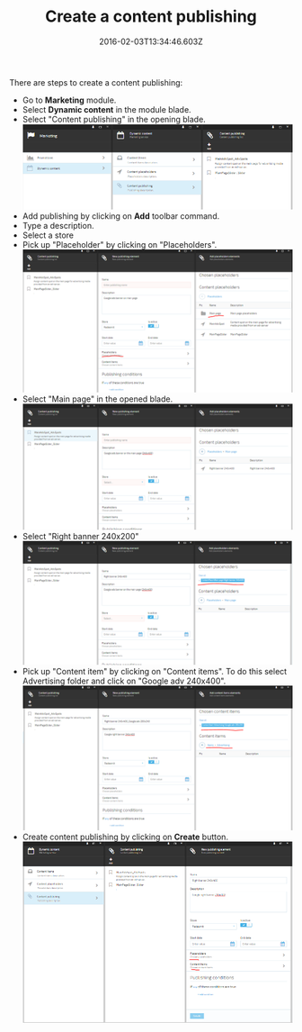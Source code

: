 ﻿---
title: Create a content publishing
description: The article about creatint an advertising spot content publishing
layout: docs
date: 2016-02-03T13:34:46.603Z
priority: 3
---
There are steps to create a content publishing:

* Go to **Marketing** module.
* Select **Dynamic content** in the module blade.
* Select "Content publishing" in the opening blade.
![](../../../assets/images/docs/image2016-2-3_15-7-24.png)
* Add publishing by clicking on **Add** toolbar command.
* Type a description.
* Select a store
* Pick up "Placeholder" by clicking on "Placeholders".
![](../../../assets/images/docs/image2016-2-3_15-16-51.png)
* Select "Main page" in the opened blade.
![](../../../assets/images/docs/image2016-2-3_15-21-0.png)
* Select "Right banner 240x200"
![](../../../assets/images/docs/image2016-2-3_15-22-36.png)
* Pick up "Content item" by clicking on "Content items". To do this select Advertising folder and click on "Google adv 240x400".
![](../../../assets/images/docs/image2016-2-3_15-30-50.png)
* Create content publishing by clicking on **Create** button.
![](../../../assets/images/docs/image2016-2-3_15-32-14.png)
